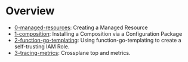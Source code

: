 # Overview

- [0-managed-resources](0-managed-resources): Creating a Managed Resource
- [1-composition](1-composition): Installing a Composition via a Configuration Package
- [2-function-go-templating](2-function-go-templating): Using function-go-templating to create a self-trusting IAM Role.
- [3-tracing-metrics](3-tracing-metrics): Crossplane top and metrics.

